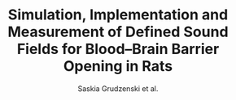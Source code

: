 ---
cat: ciel
subcat: midas
bestof: false
author: Saskia Grudzenski et al.
title: Simulation, Implementation and Measurement of Defined Sound Fields for Blood–Brain Barrier Opening in Rats
journal: Ultrasound in Medicine \& Biology
year: 2022
type: article
url: https -//linkinghub.elsevier.com/retrieve/pii/S0301562921004245
doi: 10.1016/j.ultrasmedbio.2021.10.003
---